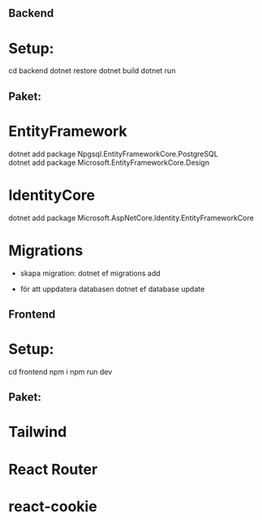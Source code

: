 ## Backend

# Setup:

cd backend
dotnet restore
dotnet build
dotnet run

## Paket:

# EntityFramework

dotnet add package Npgsql.EntityFrameworkCore.PostgreSQL  
dotnet add package Microsoft.EntityFrameworkCore.Design

# IdentityCore

dotnet add package Microsoft.AspNetCore.Identity.EntityFrameworkCore

# Migrations

- skapa migration:
  dotnet ef migrations add <namn>

- för att uppdatera databasen
  dotnet ef database update

## Frontend

# Setup:

cd frontend
npm i
npm run dev

## Paket:

# Tailwind

# React Router

# react-cookie
